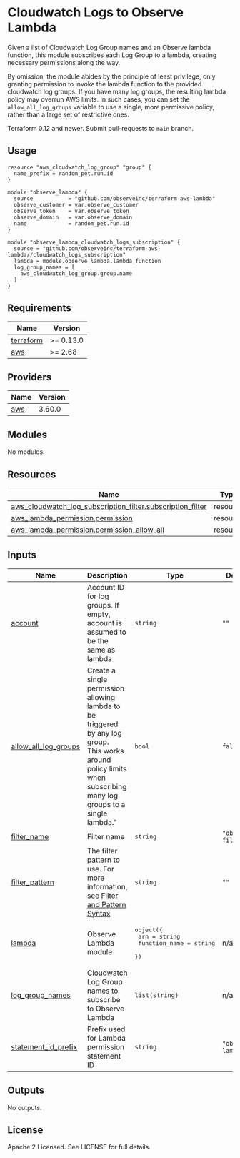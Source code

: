 # Cloudwatch Logs to Observe Lambda

Given a list of Cloudwatch Log Group names and an Observe lambda function, this
module subscribes each Log Group to a lambda, creating necessary permissions
along the way.

By omission, the module abides by the principle of least privilege, only
granting permission to invoke the lambda function to the provided cloudwatch
log groups. If you have many log groups, the resulting lambda policy may
overrun AWS limits. In such cases, you can set the `allow_all_log_groups`
variable to use a single, more permissive policy, rather than a large set of
restrictive ones.

Terraform 0.12 and newer. Submit pull-requests to `main` branch.

## Usage

```hcl
resource "aws_cloudwatch_log_group" "group" {
  name_prefix = random_pet.run.id
}

module "observe_lambda" {
  source           = "github.com/observeinc/terraform-aws-lambda"
  observe_customer = var.observe_customer
  observe_token    = var.observe_token
  observe_domain   = var.observe_domain
  name             = random_pet.run.id
}

module "observe_lambda_cloudwatch_logs_subscription" {
  source = "github.com/observeinc/terraform-aws-lambda//cloudwatch_logs_subscription"
  lambda = module.observe_lambda.lambda_function
  log_group_names = [
    aws_cloudwatch_log_group.group.name
  ]
}
```

<!-- BEGINNING OF PRE-COMMIT-TERRAFORM DOCS HOOK -->
## Requirements

| Name | Version |
|------|---------|
| <a name="requirement_terraform"></a> [terraform](#requirement\_terraform) | >= 0.13.0 |
| <a name="requirement_aws"></a> [aws](#requirement\_aws) | >= 2.68 |

## Providers

| Name | Version |
|------|---------|
| <a name="provider_aws"></a> [aws](#provider\_aws) | 3.60.0 |

## Modules

No modules.

## Resources

| Name | Type |
|------|------|
| [aws_cloudwatch_log_subscription_filter.subscription_filter](https://registry.terraform.io/providers/hashicorp/aws/latest/docs/resources/cloudwatch_log_subscription_filter) | resource |
| [aws_lambda_permission.permission](https://registry.terraform.io/providers/hashicorp/aws/latest/docs/resources/lambda_permission) | resource |
| [aws_lambda_permission.permission_allow_all](https://registry.terraform.io/providers/hashicorp/aws/latest/docs/resources/lambda_permission) | resource |

## Inputs

| Name | Description | Type | Default | Required |
|------|-------------|------|---------|:--------:|
| <a name="input_account"></a> [account](#input\_account) | Account ID for log groups. If empty, account is assumed to be the same as lambda | `string` | `""` | no |
| <a name="input_allow_all_log_groups"></a> [allow\_all\_log\_groups](#input\_allow\_all\_log\_groups) | Create a single permission allowing lambda to be triggered by any log group.<br>This works around policy limits when subscribing many log groups to a single lambda." | `bool` | `false` | no |
| <a name="input_filter_name"></a> [filter\_name](#input\_filter\_name) | Filter name | `string` | `"observe-filter"` | no |
| <a name="input_filter_pattern"></a> [filter\_pattern](#input\_filter\_pattern) | The filter pattern to use. For more information, see [Filter and Pattern Syntax](https://docs.aws.amazon.com/AmazonCloudWatch/latest/logs/FilterAndPatternSyntax.html) | `string` | `""` | no |
| <a name="input_lambda"></a> [lambda](#input\_lambda) | Observe Lambda module | <pre>object({<br>    arn           = string<br>    function_name = string<br>  })</pre> | n/a | yes |
| <a name="input_log_group_names"></a> [log\_group\_names](#input\_log\_group\_names) | Cloudwatch Log Group names to subscribe to Observe Lambda | `list(string)` | n/a | yes |
| <a name="input_statement_id_prefix"></a> [statement\_id\_prefix](#input\_statement\_id\_prefix) | Prefix used for Lambda permission statement ID | `string` | `"observe-lambda"` | no |

## Outputs

No outputs.
<!-- END OF PRE-COMMIT-TERRAFORM DOCS HOOK -->

## License

Apache 2 Licensed. See LICENSE for full details.
